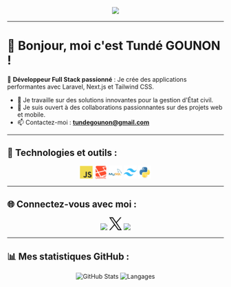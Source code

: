 <div align="center">
  <img src="https://media.giphy.com/media/Ll22OhMLAlVDb8UQWe/giphy.gif" width="150"/>
</div>

---

# 👋 Bonjour, moi c'est Tundé GOUNON !

🎯 **Développeur Full Stack passionné** : Je crée des applications performantes avec Laravel, Next.js et Tailwind CSS.

- 🌱 Je travaille sur des solutions innovantes pour la gestion d'État civil.
- 👯 Je suis ouvert à des collaborations passionnantes sur des projets web et mobile.
- 📫 Contactez-moi : **[tundegounon@gmail.com](mailto:tundegounon@gmail.com)**

---

## 🚀 Technologies et outils :
<p align="center">
  <img src="https://raw.githubusercontent.com/devicons/devicon/master/icons/javascript/javascript-original.svg" width="30" height="30"/>
  <img src="https://raw.githubusercontent.com/devicons/devicon/master/icons/laravel/laravel-plain-wordmark.svg" width="30" height="30"/>
  <img src="https://raw.githubusercontent.com/devicons/devicon/master/icons/mysql/mysql-original-wordmark.svg" width="30" height="30"/>
  <img src="https://raw.githubusercontent.com/devicons/devicon/master/icons/tailwindcss/tailwindcss-plain.svg" width="30" height="30"/>
  <img src="https://raw.githubusercontent.com/devicons/devicon/master/icons/python/python-original.svg" width="30" height="30"/>
</p>

---

## 🌐 Connectez-vous avec moi :
<p align="center">
  <a href="https://www.linkedin.com/in/tundé-gounon-9b19b4228/" title="LinkedIn"><img src="https://raw.githubusercontent.com/peterthehan/peterthehan/master/assets/linkedin.svg" height="30"/></a>
  <a href="https://twitter.com/Tunde_gounon" title="Twitter"><img src="https://raw.githubusercontent.com/devicons/devicon/master/icons/twitter/twitter-original.svg" height="30"/></a>
  <a href="https://www.instagram.com/tunde_gnn/" title="Instagram"><img src="https://raw.githubusercontent.com/devicons/devicon/master/icons/instagram/instagram-original.svg" height="30"/></a>
</p>

---

## 📊 Mes statistiques GitHub :
<p align="center">
  <img src="https://github-readme-stats.vercel.app/api?username=Tund229&show_icons=true&theme=dark" alt="GitHub Stats" width="48%"/>
  <img src="https://github-readme-stats.vercel.app/api/top-langs/?username=Tund229&layout=compact&theme=dark" alt="Langages" width="48%"/>
</p>
